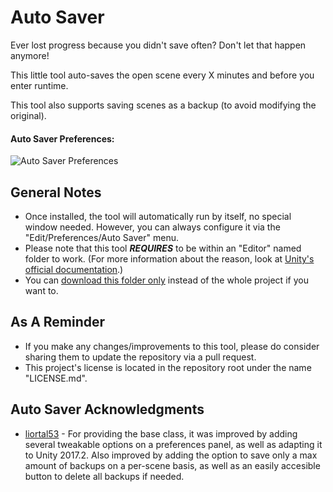 # Auto Saver
Ever lost progress because you didn't save often? Don't let that happen anymore! 

This little tool auto-saves the open scene every X minutes and before you enter runtime. 

This tool also supports saving scenes as a backup (to avoid modifying the original).

#### Auto Saver Preferences:

![Auto Saver Preferences](https://github.com/heisarzola/Unity-Development-Tools/blob/master/Tools/Editor/Auto%20Saver/Auto%20Saver.png "These are the Auto Saver Preferences.")

## General Notes

* Once installed, the tool will automatically run by itself, no special window needed. However, you can always configure it via the "Edit/Preferences/Auto Saver" menu.
* Please note that this tool ***REQUIRES*** to be within an "Editor" named folder to work. (For more information about the reason, look at [Unity's official documentation](https://docs.unity3d.com/560/Documentation/Manual/SpecialFolders.html).)
* You can [download this folder only](https://minhaskamal.github.io/DownGit/#/home?url=https://github.com/heisarzola/Unity-Development-Tools/tree/master/Tools/Editor/Auto%20Saver) instead of the whole project if you want to.

## As A Reminder 
* If you make any changes/improvements to this tool, please do consider sharing them to update the repository via a pull request.
* This project's license is located in the repository root under the name "LICENSE.md".

## Auto Saver Acknowledgments

* [liortal53](https://github.com/liortal53/AutoSaveScene/blob/master/Assets/Editor/AutoSaveScene.cs) - For providing the base class, it was improved by adding several tweakable options on a preferences panel, as well as adapting it to Unity 2017.2. Also improved by adding the option to save only a max amount of backups on a per-scene basis, as well as an easily accesible button to delete all backups if needed.